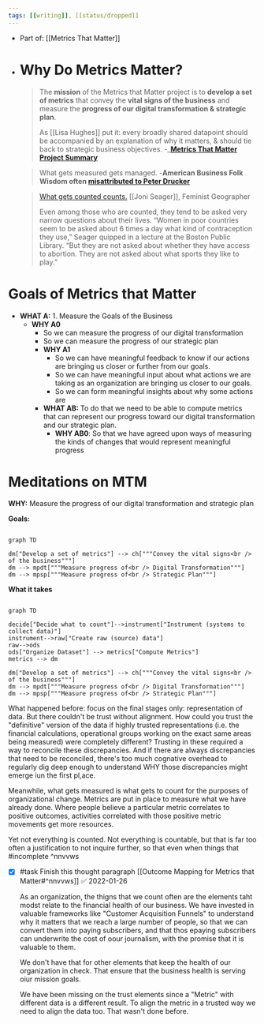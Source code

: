 ```yaml
---
tags: [[writing]], [[status/dropped]] 
---
```


- Part of: [[Metrics That Matter]]
- # Why Do Metrics Matter?
  > The **mission** of the Metrics that Matter project is to **develop a set of metrics** that convey the **vital signs of the business** and measure the **progress of our digital transformation & strategic plan**.
  > 
  > As [[Lisa Hughes]] put it: every broadly shared datapoint should be accompanied by an explanation of why it matters, & should tie back to strategic business objectives.
  > -___[Metrics That Matter Project Summary](https://inquirer.atlassian.net/wiki/spaces/InqDS/pages/418120273/Metrics+that+Matter+project)__
  
  > What gets measured gets managed.
  > -__American Business Folk Wisdom often [misattributed to Peter Drucker](https://www.drucker.institute/thedx/measurement-myopia/)__ 
  
  > [What gets counted counts.](https://data-feminism.mitpress.mit.edu/pub/h1w0nbqp/release/3#n65z2v6y8ow)
  > [[Joni Seager]], Feminist Geographer
  > 
  > Even among those who are counted, they tend to be asked very narrow questions about their lives. “Women in poor countries seem to be asked about 6 times a day what kind of contraception they use,” Seager quipped in a lecture at the Boston Public Library. “But they are not asked about whether they have access to abortion. They are not asked about what sports they like to play.”
# Goals of Metrics that Matter
- **WHAT A:** 1. Measure the Goals of the Business
	- **WHY A0**
		- So we can measure the progress of our digital transformation
		- So we can measure the progress of our strategic plan
		- **WHY A1**
			- So we can have meaningful feedback to know if our actions are bringing us closer or further from our goals.
			- So we can have meaningful input about what actions we are taking as an organization are bringing us closer to our goals.
			- So we can form meaningful insights about why some actions are
		- **WHAT AB:** To do that we need to be able to compute metrics that can represent our progress toward our digital transformation and our strategic plan.
			- **WHY AB0**: So that we have agreed upon ways of measuring the kinds of changes that would represent meaningful progress
# Meditations on MTM

**WHY:** Measure the progress of our digital transformation and strategic plan


**Goals:**
```mermaid

graph TD

dm["Develop a set of metrics"] --> ch["""Convey the vital signs<br /> of the business"""]
dm --> mpdt["""Measure progress of<br /> Digital Transformation"""]
dm --> mpsp["""Measure progress of<br /> Strategic Plan"""]
```


**What it takes**

```mermaid

graph TD

decide["Decide what to count"]-->instrument["Instrument (systems to collect data)"]
instrument-->raw["Create raw (source) data"]
raw-->ods
ods["Organize Dataset"] --> metrics["Compute Metrics"]
metrics --> dm

dm["Develop a set of metrics"] --> ch["""Convey the vital signs<br /> of the business"""]
dm --> mpdt["""Measure progress of<br /> Digital Transformation"""]
dm --> mpsp["""Measure progress of<br /> Strategic Plan"""]
```

What happened before: focus on the final stages only: representation of data. But there couldn't be trust without alignment. How could you trust the "definitive" version of the data if highly trusted representations (i.e. the financial calculations, operational groups working on the exact same areas being measured) were completely different? Trusting in these required a way to reconcile these discrepancies. And if there are always discrepancies that need to be reconciled, there's too much cognative overhead to regularly dig deep enough to understand WHY those discrepancies might emerge iun the first pl,ace.

Meanwhile, what gets measured is what gets to count for the purposes of organizational change. Metrics are put in place to measure what we have already done. Where people believe a particular metric correlates to positive outcomes, activities correlated with those positive metric movements get more resources.

Yet not everything is counted. Not everything is countable, but that is far too often a justification to not inquire further, so that even when things that #incomplete ^nnvvws
- [x] #task Finish this thought paragraph [[Outcome Mapping for Metrics that Matter#^nnvvws]] ✅ 2022-01-26
  
  
  As an organization, the thigns that we count often are the elements taht modst relate to the financial health of our business. We have invested in valuable frameworks like "Customer Acquisition Funnels" to understand why it matters that we reach a large number of people, so that we can convert them into paying subscribers, and that thos epaying subscribers can underwrite the cost of oour journalism, with the promise that it is valuable to them.
  
  We don't have that for other elements that keep the health of our organization in check. That ensure that the business health is serving oiur mission goals.
  
  We have been missing on the trust elements since a "Metric" with different data is a different result. To align the metric in a trusted way we need to align the data too. That wasn't done before.